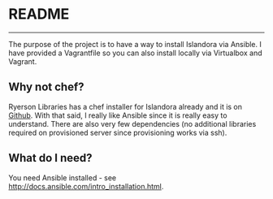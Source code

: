 # README

---------------------------------

The purpose of the project is to have a way to install Islandora via Ansible.
I have provided a Vagrantfile so you can also install locally via Virtualbox and Vagrant.

## Why not chef?

Ryerson Libraries has a chef installer for Islandora already and it is on [Github](https://github.com/ryersonlibrary/islandora_chef). With that said, I really like Ansible since it is really easy to understand. There are also very few dependencies (no additional libraries required on provisioned server since provisioning works via ssh).

## What do I need?

You need Ansible installed - see http://docs.ansible.com/intro_installation.html.
